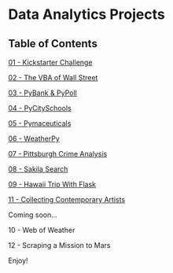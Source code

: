 # Data Analytics Projects

## Table of Contents

[01 - Kickstarter Challenge](https://github.com/peterhardy22/Data-Analytics-Projects/tree/master/01%20-%20Kickstarter%20Challenge)

[02 - The VBA of Wall Street](https://github.com/peterhardy22/Data-Analytics-Projects/tree/master/02%20-%20The%20VBA%20of%20Wall%20Street)

[03 - PyBank & PyPoll](https://github.com/peterhardy22/Data-Analytics-Projects/tree/master/03%20-%20PyBank%20%26%20PyPoll)

[04 - PyCitySchools](https://github.com/peterhardy22/Data-Analytics-Projects/tree/master/04%20-%20PyCitySchools)

[05 - Pymaceuticals](https://github.com/peterhardy22/Data-Analytics-Projects/tree/master/05%20-%20Pymaceuticals)

[06 - WeatherPy](https://github.com/peterhardy22/Data-Analytics-Projects/tree/master/06%20-%20WeatherPy)

[07 - Pittsburgh Crime Analysis](https://github.com/peterhardy22/Data-Analytics-Projects/tree/master/07%20-%20Pittsburgh%20Crime%20Analysis)

[08 - Sakila Search](https://github.com/peterhardy22/Data-Analytics-Projects/tree/master/08%20-%20Sakila%20Search)
	
[09 - Hawaii Trip With Flask](https://github.com/peterhardy22/Data-Analytics-Projects/tree/master/09%20-%20Hawaii%20Trip%20With%20Flask)
	
[11 - Collecting Contemporary Artists](https://github.com/peterhardy22/Data-Analytics-Projects/tree/master/11%20-%20Collecting%20Contemporary%20Artists)
	
Coming soon...
	
10 - Web of Weather
	
12 - Scraping a Mission to Mars


Enjoy!
